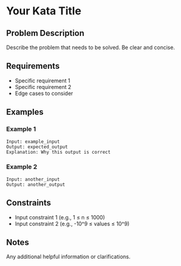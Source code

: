 # Your Kata Title

## Problem Description

Describe the problem that needs to be solved. Be clear and concise.

## Requirements

- Specific requirement 1
- Specific requirement 2
- Edge cases to consider

## Examples

### Example 1
```
Input: example_input
Output: expected_output
Explanation: Why this output is correct
```

### Example 2
```
Input: another_input
Output: another_output
```

## Constraints

- Input constraint 1 (e.g., 1 ≤ n ≤ 1000)
- Input constraint 2 (e.g., -10^9 ≤ values ≤ 10^9)

## Notes

Any additional helpful information or clarifications.